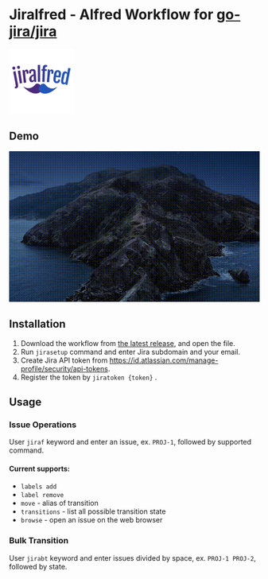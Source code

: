 # Jiralfred - Alfred Workflow for [go-jira/jira](https://github.com/go-jira/jira)

<img src="https://github.com/jackchuka/alfred-workflow-jira/blob/master/icon.png?raw=true/icon.png" alt="logo" width="130"/>

## Demo

![demo](https://github.com/jackchuka/alfred-workflow-jira/blob/master/jialfred.gif?raw=true)

## Installation

1. Download the workflow from [the latest release](https://github.com/jackchuka/alfred-workflow-jira/releases/latest), and open the file.
1. Run `jirasetup` command and enter Jira subdomain and your email.
1. Create Jira API token from https://id.atlassian.com/manage-profile/security/api-tokens.
1. Register the token by `jiratoken {token}` .

## Usage

### Issue Operations

User `jiraf` keyword and enter an issue, ex. `PROJ-1`, followed by supported command.

#### Current supports:

* `labels add`
* `label remove`
* `move` - alias of transition
* `transitions` - list all possible transition state
* `browse` - open an issue on the web browser

### Bulk Transition

User `jirabt` keyword and enter issues divided by space, ex. `PROJ-1 PROJ-2`, followed by state.
